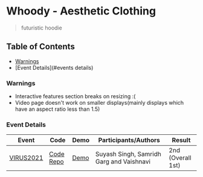  # Whoody - Aesthetic Clothing
>  futuristic hoodie  

##  Table of Contents  
*  [Warnings](#warnings)           
*  [Event Details](#events details)     


### Warnings
* Interactive features section breaks on resizing :(
* Video page doesn't work on smaller displays(mainly displays which have an aspect ratio less than 1.5)   


### Event Details

| Event | Code | Demo | Participants/Authors | Result |
| --- | --- | --- | --- | -- |
| [VIRUS2021](https://bbseniac.github.io/VIRUS/2021.html)  | [Code Repo](https://github.com/Suyash-Singh14/Whoody-VIRUS2021) | [Demo](https://suyash-singh14.github.io/Whoody-VIRUS2021/) | Suyash Singh, Samridh Garg and Vaishnavi | 2nd (Overall 1st) |
